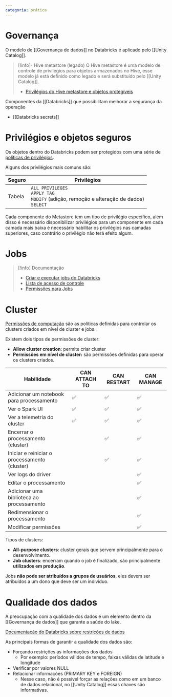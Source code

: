 ```yaml
---
categoria: prática
---
```

# Governança

O modelo de [[Governança de dados]] no Databricks é aplicado pelo [[Unity Catalog]].

> [!info]- Hive metastore (legado)
> O Hive metastore é uma modelo de controle de privilégios para objetos armazenados no Hive, esse modelo já está definido como legado e será substituído pelo [[Unity Catalog]].
> - [Privilégios do Hive metastore e objetos protegíveis](https://docs.databricks.com/pt/data-governance/table-acls/object-privileges.html#privilege-types)

Componentes da [[Databricks]] que possibilitam melhorar a segurança da operação

- [[Databricks secrets]]

# Privilégios e objetos seguros

Os objetos dentro do Databricks podem ser protegidos com uma série de [políticas de privilégios](https://docs.databricks.com/pt/data-governance/unity-catalog/manage-privileges/privileges.html).

Alguns dos privilégios mais comuns são:

| Seguro | Privilégios                                                                                    |
| ------ | ---------------------------------------------------------------------------------------------- |
| Tabela | `ALL PRIVILEGES`<br>`APPLY TAG`<br>`MODIFY` (adição, remoção e alteração de dados)<br>`SELECT` |

Cada componente do Metastore tem um tipo de privilégio específico, além disso é necessário disponibilizar privilégios para um componente em cada camada mais baixa é necessário habilitar os privilégios nas camadas superiores, caso contrário o privilégio não terá efeito algum.

# Jobs

> [!info] Documentação
> - [Criar e executar jobs do Databricks](https://docs.databricks.com/pt/workflows/jobs/create-run-jobs.html#choose-the-correct-cluster-type-for-your-job)
> - [Lista de acesso de controle](https://docs.databricks.com/pt/security/auth/access-control/index.html)
> - [Permissões para Jobs](https://docs.databricks.com/security/auth-authz/access-control/jobs-acl.html#job-permissions)

# Cluster 

 [Permissões de computação](https://docs.databricks.com/pt/compute/clusters-manage.html#cluster-level-permissions) são as políticas definidas para controlar os clusters criados em nível de cluster e jobs.

Existem dois tipos de permissões de cluster:

- **Allow cluster creation**: permite criar cluster
- **Permissões em nível de cluster:** são permissões definidas para operar os clusters criados.

| Habilidade                                    | CAN ATTACH TO | CAN RESTART | CAN MANAGE |
| --------------------------------------------- | ------------- | ----------- | ---------- |
| Adicionar um notebook para processamento      | ✅             | ✅           | ✅          |
| Ver o Spark UI                                | ✅             | ✅           | ✅          |
| Ver a telemetria do cluster                   | ✅             | ✅           | ✅          |
| Encerrar o processamento (cluster)            |               | ✅           | ✅          |
| Iniciar e reiniciar o processamento (cluster) |               | ✅           | ✅          |
| Ver logs do driver                            |               |             | ✅          |
| Editar o processamento                        |               |             | ✅          |
| Adicionar uma biblioteca ao processamento     |               |             | ✅          |
| Redimensionar o processamento                 |               |             | ✅          |
| Modificar permissões                          |               |             | ✅          |
Tipos de clusters:

- **All-purpose clusters**: cluster gerais que servem principalmente para o desenvolvimento.
- **Job clusters**: encerram quando o job é finalizado, são principalmente **utilizados em produção**.

Jobs **não pode ser atribuídos a grupos de usuários**, eles devem ser atribuídos a um dono que deve ser um indivíduo.

# Qualidade dos dados

A preocupação com a qualidade dos dados é um elemento dentro da [[Governança de dados]] que garante a saúde do lake.

[Documentação do Databricks sobre restrições de dados](https://docs.databricks.com/en/tables/constraints.html)

As principais formas de garantir a qualidade dos dados são:

- Forçando restrições as informações dos dados
	- Por exemplo: períodos válidos de tempo, faixas válidas de latitude e longitude
- Verificar por valores NULL
- Relacionar informações (PRIMARY KEY e FOREIGN)
	- Nesse caso, não é possível forçar as relações como em um banco de dados relacional, no [[Unity Catalog]] essas chaves são informativas.
